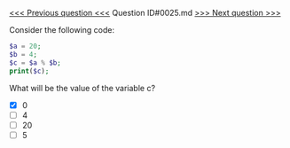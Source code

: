 [<<< Previous question <<<](0024.md)  Question ID#0025.md  [>>> Next question >>>](0026.md) 

Consider the following code:
```php
$a = 20;
$b = 4;
$c = $a % $b;
print($c);
```
What will be the value of the variable c?

- [x] 0
- [ ] 4
- [ ] 20
- [ ] 5
